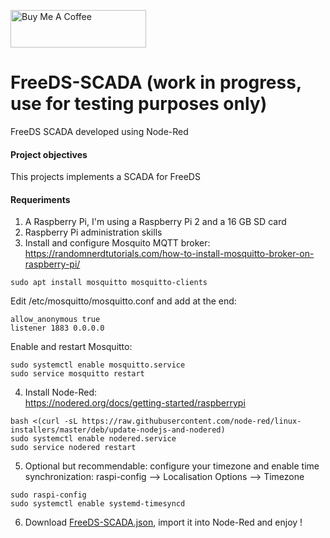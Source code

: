 <a href="https://www.buymeacoffee.com/rbpiuserf" target="_blank"><img src="https://cdn.buymeacoffee.com/buttons/v2/default-yellow.png" alt="Buy Me A Coffee" style="height: 60px !important;width: 217px !important;" ></a>

# FreeDS-SCADA (work in progress, use for testing purposes only)
FreeDS SCADA developed using Node-Red

#### Project objectives
This projects implements a SCADA for FreeDS

#### Requeriments
1. A Raspberry Pi, I'm using a Raspberry Pi 2 and a 16 GB SD card
2. Raspberry Pi administration skills
3. Install and configure Mosquito MQTT broker:<br>
https://randomnerdtutorials.com/how-to-install-mosquitto-broker-on-raspberry-pi/
```
sudo apt install mosquitto mosquitto-clients
```
Edit /etc/mosquitto/mosquitto.conf and add at the end:
```
allow_anonymous true
listener 1883 0.0.0.0
```
Enable and restart Mosquitto:
```
sudo systemctl enable mosquitto.service
sudo service mosquitto restart
```
4. Install Node-Red:<br>
https://nodered.org/docs/getting-started/raspberrypi
```
bash <(curl -sL https://raw.githubusercontent.com/node-red/linux-installers/master/deb/update-nodejs-and-nodered) 
sudo systemctl enable nodered.service
sudo service nodered restart
```

5. Optional but recommendable: configure your timezone and enable time synchronization:
raspi-config --> Localisation Options --> Timezone
```
sudo raspi-config
sudo systemctl enable systemd-timesyncd
```
6. Download <a href="FreeDS-SCADA.json" target="_blank">FreeDS-SCADA.json</a>, import it into Node-Red and enjoy !
